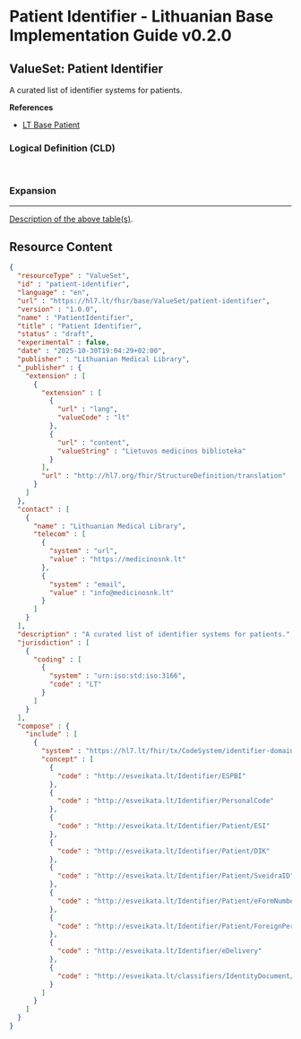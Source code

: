 # Patient Identifier - Lithuanian Base Implementation Guide v0.2.0

## ValueSet: Patient Identifier 

 
A curated list of identifier systems for patients. 

 **References** 

* [LT Base Patient](StructureDefinition-lt-patient.md)

### Logical Definition (CLD)

 

### Expansion

-------

 [Description of the above table(s)](http://build.fhir.org/ig/FHIR/ig-guidance/readingIgs.html#terminology). 



## Resource Content

```json
{
  "resourceType" : "ValueSet",
  "id" : "patient-identifier",
  "language" : "en",
  "url" : "https://hl7.lt/fhir/base/ValueSet/patient-identifier",
  "version" : "1.0.0",
  "name" : "PatientIdentifier",
  "title" : "Patient Identifier",
  "status" : "draft",
  "experimental" : false,
  "date" : "2025-10-30T19:04:29+02:00",
  "publisher" : "Lithuanian Medical Library",
  "_publisher" : {
    "extension" : [
      {
        "extension" : [
          {
            "url" : "lang",
            "valueCode" : "lt"
          },
          {
            "url" : "content",
            "valueString" : "Lietuvos medicinos biblioteka"
          }
        ],
        "url" : "http://hl7.org/fhir/StructureDefinition/translation"
      }
    ]
  },
  "contact" : [
    {
      "name" : "Lithuanian Medical Library",
      "telecom" : [
        {
          "system" : "url",
          "value" : "https://medicinosnk.lt"
        },
        {
          "system" : "email",
          "value" : "info@medicinosnk.lt"
        }
      ]
    }
  ],
  "description" : "A curated list of identifier systems for patients.",
  "jurisdiction" : [
    {
      "coding" : [
        {
          "system" : "urn:iso:std:iso:3166",
          "code" : "LT"
        }
      ]
    }
  ],
  "compose" : {
    "include" : [
      {
        "system" : "https://hl7.lt/fhir/tx/CodeSystem/identifier-domain",
        "concept" : [
          {
            "code" : "http://esveikata.lt/Identifier/ESPBI"
          },
          {
            "code" : "http://esveikata.lt/Identifier/PersonalCode"
          },
          {
            "code" : "http://esveikata.lt/Identifier/Patient/ESI"
          },
          {
            "code" : "http://esveikata.lt/Identifier/Patient/DIK"
          },
          {
            "code" : "http://esveikata.lt/Identifier/Patient/SveidraID"
          },
          {
            "code" : "http://esveikata.lt/Identifier/Patient/eFormNumber"
          },
          {
            "code" : "http://esveikata.lt/Identifier/Patient/ForeignPersonalCode"
          },
          {
            "code" : "http://esveikata.lt/Identifier/eDelivery"
          },
          {
            "code" : "http://esveikata.lt/classifiers/IdentityDocument/SerieNumber"
          }
        ]
      }
    ]
  }
}

```
